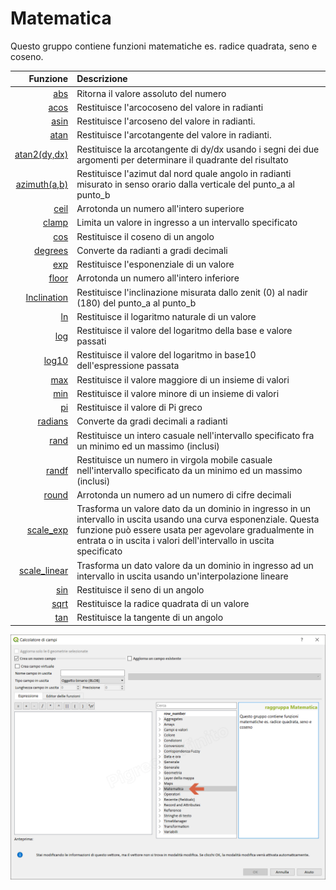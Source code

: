 # Matematica

Questo gruppo contiene funzioni matematiche es. radice quadrata, seno e coseno.

| Funzione  | Descrizione|
|----------:|:-----------|
|[abs](abs.html)|Ritorna il valore assoluto del numero|
|[acos](acos.html)|Restituisce l'arcocoseno del valore in radianti|
|[asin](asin.html)|Restituisce l'arcoseno del valore in radianti.|
|[atan](atan.html)|Restituisce l'arcotangente del valore in radianti.|
|[atan2(dy,dx)](atan2.html)|Restituisce la arcotangente di dy/dx usando i segni dei due argomenti per determinare il quadrante del risultato|
|[azimuth(a,b)](azimuth.html)|Restituisce l'azimut dal nord quale angolo in radianti misurato in senso orario dalla verticale del punto_a al punto_b|
|[ceil](ceil.html)|Arrotonda un numero all'intero superiore|
|[clamp](clamp.html)|Limita un valore in ingresso a un intervallo specificato|
|[cos](cos.html)|Restituisce il coseno di un angolo|
|[degrees](degrees.html)|Converte da radianti a gradi decimali|
|[exp](exp.html)|Restituisce l'esponenziale di un valore|
|[floor](floor.html)|Arrotonda un numero all'intero inferiore|
|[Inclination](Inclination.html)| Restituisce l'inclinazione misurata dallo zenit (0) al nadir (180) del punto_a al punto_b|
|[ln](ln.html)|Restituisce il logaritmo naturale di un valore|
|[log](log.html)|Restituisce il valore del logaritmo della base e valore passati|
|[log10](log10.html)|Restituisce il valore del logaritmo in base10 dell'espressione passata|
|[max](max.html)|Restituisce il valore maggiore di un insieme di valori|
|[min](min.html)|Restituisce il valore minore di un insieme di valori|
|[pi](pi.html)|Restituisce il valore di Pi greco|
|[radians](radians.html)|Converte da gradi decimali a radianti|
|[rand](rand.html)|Restituisce un intero casuale nell'intervallo specificato fra un minimo ed un massimo (inclusi)|
|[randf](randf.html)|Restituisce un numero in virgola mobile casuale nell'intervallo specificato da un minimo ed un massimo (inclusi)|
|[round](round.html)|Arrotonda un numero ad un numero di cifre decimali|
|[scale_exp](scale_exp.html)|Trasforma un valore dato da un dominio in ingresso in un intervallo in uscita usando una curva esponenziale. Questa funzione può essere usata per agevolare gradualmente in entrata o in uscita i valori dell'intervallo in uscita specificato|
|[scale_linear](scale_linear.html)|Trasforma un dato valore da un dominio in ingresso ad un intervallo in uscita usando un'interpolazione lineare|
|[sin](sin.html)|Restituisce il seno di un angolo|
|[sqrt](sqrt.html)|Restituisce la radice quadrata di un valore|
|[tan](tan.html)|Restituisce la tangente di un angolo|

![](/img/matematica/gruppo_matematica1.png)
